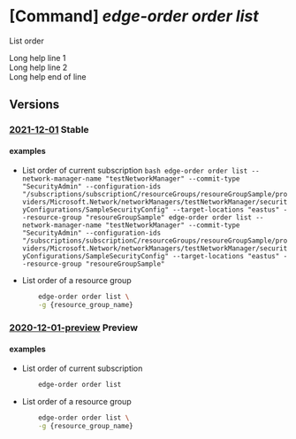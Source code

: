 # [Command] _edge-order order list_

List order

Long help line 1\
Long help line 2\
Long help end of line

## Versions

### [2021-12-01](/Resources/mgmt-plane/L3N1YnNjcmlwdGlvbnMve30vcHJvdmlkZXJzL21pY3Jvc29mdC5lZGdlb3JkZXIvb3JkZXJz/2021-12-01.xml) **Stable**

<!-- mgmt-plane /subscriptions/{}/providers/microsoft.edgeorder/orders 2021-12-01 -->
<!-- mgmt-plane /subscriptions/{}/resourcegroups/{}/providers/microsoft.edgeorder/orders 2021-12-01 -->

#### examples

- List order of current subscription
    `bash
        edge-order order list --network-manager-name "testNetworkManager" --commit-type "SecurityAdmin" --configuration-ids "/subscriptions/subscriptionC/resourceGroups/resoureGroupSample/providers/Microsoft.Network/networkManagers/testNetworkManager/securityConfigurations/SampleSecurityConfig" --target-locations "eastus" --resource-group "resoureGroupSample"
        edge-order order list --network-manager-name "testNetworkManager" --commit-type "SecurityAdmin" --configuration-ids "/subscriptions/subscriptionC/resourceGroups/resoureGroupSample/providers/Microsoft.Network/networkManagers/testNetworkManager/securityConfigurations/SampleSecurityConfig" --target-locations "eastus" --resource-group "resoureGroupSample"
    `

- List order of a resource group
    ```bash
        edge-order order list \
        -g {resource_group_name}
    ```

### [2020-12-01-preview](/Resources/mgmt-plane/L3N1YnNjcmlwdGlvbnMve30vcHJvdmlkZXJzL21pY3Jvc29mdC5lZGdlb3JkZXIvb3JkZXJz/2020-12-01-preview.xml) **Preview**

<!-- mgmt-plane /subscriptions/{}/providers/microsoft.edgeorder/orders 2020-12-01-preview -->
<!-- mgmt-plane /subscriptions/{}/resourcegroups/{}/providers/microsoft.edgeorder/orders 2020-12-01-preview -->

#### examples

- List order of current subscription
    ```bash
        edge-order order list
    ```

- List order of a resource group
    ```bash
        edge-order order list \
        -g {resource_group_name}
    ```
